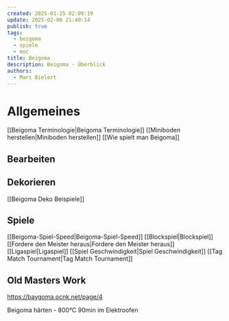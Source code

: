 ```yaml
---
created: 2025-01-25 02:09:19
update: 2025-02-06 21:40:14
publish: true
tags:
  - beigoma
  - spiele
  - moc
title: Beigoma
description: Beigoma - Überblick
authors:
  - Marc Bielert
---
```


# Allgemeines

[[Beigoma Terminologie|Beigoma Terminologie]]
[[Miniboden herstellen|Miniboden herstellen]]
[[Wie spielt man Beigoma]]

## Bearbeiten

## Dekorieren

[[Beigoma Deko Beispiele]]

## Spiele

[[Beigoma-Spiel-Speed|Beigoma-Spiel-Speed]]
[[Blockspiel|Blockspiel]]
[[Fordere den Meister heraus|Fordere den Meister heraus]]
[[Ligaspiel|Ligaspiel]]
[[Spiel Geschwindigkeit|Spiel Geschwindigkeit]]
[[Tag Match Tournament|Tag Match Tournament]]

## Old Masters Work

https://baygoma.ocnk.net/page/4

Beigoma härten - 800°C 90min im Elektroofen
